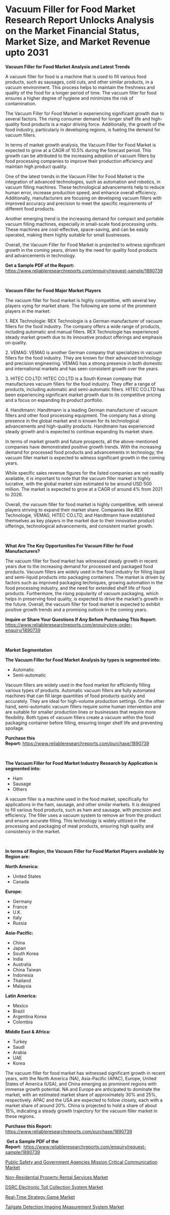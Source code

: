 <p><h1>Vacuum Filler for Food Market Research Report Unlocks Analysis on the Market Financial Status, Market Size, and Market Revenue upto 2031</h1></p><p><strong>Vacuum Filler for Food Market Analysis and Latest Trends</strong></p>
<p><p>A vacuum filler for food is a machine that is used to fill various food products, such as sausages, cold cuts, and other similar products, in a vacuum environment. This process helps to maintain the freshness and quality of the food for a longer period of time. The vacuum filler for food ensures a higher degree of hygiene and minimizes the risk of contamination.</p><p>The Vacuum Filler for Food Market is experiencing significant growth due to several factors. The rising consumer demand for longer shelf life and high-quality food products is a major driving force. Additionally, the growth of the food industry, particularly in developing regions, is fueling the demand for vacuum fillers.</p><p>In terms of market growth analysis, the Vacuum Filler for Food Market is expected to grow at a CAGR of 10.5% during the forecast period. This growth can be attributed to the increasing adoption of vacuum fillers by food processing companies to improve their production efficiency and maintain high product quality.</p><p>One of the latest trends in the Vacuum Filler for Food Market is the integration of advanced technologies, such as automation and robotics, in vacuum filling machines. These technological advancements help to reduce human error, increase production speed, and enhance overall efficiency. Additionally, manufacturers are focusing on developing vacuum fillers with improved accuracy and precision to meet the specific requirements of different food products.</p><p>Another emerging trend is the increasing demand for compact and portable vacuum filling machines, especially in small-scale food processing units. These machines are cost-effective, space-saving, and can be easily operated, making them highly suitable for small businesses.</p><p>Overall, the Vacuum Filler for Food Market is projected to witness significant growth in the coming years, driven by the need for quality food products and advancements in technology.</p></p>
<p><strong>Get a Sample PDF of the Report:&nbsp;</strong> <a href="https://www.reliableresearchreports.com/enquiry/request-sample/1890739">https://www.reliableresearchreports.com/enquiry/request-sample/1890739</a></p>
<p>&nbsp;</p>
<p><strong>Vacuum Filler for Food Major Market Players</strong></p>
<p><p>The vacuum filler for food market is highly competitive, with several key players vying for market share. The following are some of the prominent players in the market:</p><p>1. REX Technologie: REX Technologie is a German manufacturer of vacuum fillers for the food industry. The company offers a wide range of products, including automatic and manual fillers. REX Technologie has experienced steady market growth due to its innovative product offerings and emphasis on quality.</p><p>2. VEMAG: VEMAG is another German company that specializes in vacuum fillers for the food industry. They are known for their advanced technology and precision engineering. VEMAG has a strong presence in both domestic and international markets and has seen consistent growth over the years.</p><p>3. HITEC CO.LTD: HITEC CO.LTD is a South Korean company that manufactures vacuum fillers for the food industry. They offer a range of products, including automatic and semi-automatic fillers. HITEC CO.LTD has been experiencing significant market growth due to its competitive pricing and a focus on expanding its product portfolio.</p><p>4. Handtmann: Handtmann is a leading German manufacturer of vacuum fillers and other food processing equipment. The company has a strong presence in the global market and is known for its technological advancements and high-quality products. Handtmann has experienced steady growth and is expected to continue expanding its market share.</p><p>In terms of market growth and future prospects, all the above-mentioned companies have demonstrated positive growth trends. With the increasing demand for processed food products and advancements in technology, the vacuum filler market is expected to witness significant growth in the coming years.</p><p>While specific sales revenue figures for the listed companies are not readily available, it is important to note that the vacuum filler market is highly lucrative, with the global market size estimated to be around USD 500 million. The market is expected to grow at a CAGR of around 4% from 2021 to 2026.</p><p>Overall, the vacuum filler for food market is highly competitive, with several players striving to expand their market share. Companies like REX Technologie, VEMAG, HITEC CO.LTD, and Handtmann have established themselves as key players in the market due to their innovative product offerings, technological advancements, and consistent market growth.</p></p>
<p>&nbsp;</p>
<p><strong>What Are The Key Opportunities For Vacuum Filler for Food Manufacturers?</strong></p>
<p><p>The vacuum filler for food market has witnessed steady growth in recent years due to the increasing demand for processed and packaged food products. Vacuum fillers are widely used in the food industry for filling liquid and semi-liquid products into packaging containers. The market is driven by factors such as improved packaging techniques, growing automation in the food processing industry, and the need for extended shelf life of food products. Furthermore, the rising popularity of vacuum packaging, which helps in preserving food quality, is expected to drive the market's growth in the future. Overall, the vacuum filler for food market is expected to exhibit positive growth trends and a promising outlook in the coming years.</p></p>
<p><strong>Inquire or Share Your Questions If Any Before Purchasing This Report:</strong> <a href="https://www.reliableresearchreports.com/enquiry/pre-order-enquiry/1890739">https://www.reliableresearchreports.com/enquiry/pre-order-enquiry/1890739</a></p>
<p>&nbsp;</p>
<p><strong>Market Segmentation</strong></p>
<p><strong>The Vacuum Filler for Food Market Analysis by types is segmented into:</strong></p>
<p><ul><li>Automatic</li><li>Semi-automatic</li></ul></p>
<p><p>Vacuum fillers are widely used in the food market for efficiently filling various types of products. Automatic vacuum fillers are fully automated machines that can fill large quantities of food products quickly and accurately. They are ideal for high-volume production settings. On the other hand, semi-automatic vacuum fillers require some human intervention and are suitable for smaller production lines or businesses that require more flexibility. Both types of vacuum fillers create a vacuum within the food packaging container before filling, ensuring longer shelf life and preventing spoilage.</p></p>
<p><strong>Purchase this Report:&nbsp;</strong><a href="https://www.reliableresearchreports.com/purchase/1890739">https://www.reliableresearchreports.com/purchase/1890739</a></p>
<p>&nbsp;</p>
<p><strong>The Vacuum Filler for Food Market Industry Research by Application is segmented into:</strong></p>
<p><ul><li>Ham</li><li>Sausage</li><li>Others</li></ul></p>
<p><p>A vacuum filler is a machine used in the food market, specifically for applications in the ham, sausage, and other similar markets. It is designed to fill various food products, such as ham and sausage, with precision and efficiency. The filler uses a vacuum system to remove air from the product and ensure accurate filling. This technology is widely utilized in the processing and packaging of meat products, ensuring high quality and consistency in the market.</p></p>
<p>&nbsp;</p>
<p><strong>In terms of Region, the Vacuum Filler for Food Market Players available by Region are:</strong></p>
<p>
    <p> <strong> North America: </strong>
        <ul>
            <li>United States</li>
            <li>Canada</li>
        </ul>
        </p> 
    <p> <strong> Europe: </strong>
        <ul>
            <li>Germany</li>
            <li>France</li>
            <li>U.K.</li>
            <li>Italy</li>
            <li>Russia</li>
        </ul>
        </p> 
    <p> <strong> Asia-Pacific: </strong>
        <ul>
            <li>China</li>
            <li>Japan</li>
            <li>South Korea</li>
            <li>India</li>
            <li>Australia</li>
            <li>China Taiwan</li>
            <li>Indonesia</li>
            <li>Thailand</li>
            <li>Malaysia</li>
        </ul>
        </p> 
    <p> <strong> Latin America: </strong>
        <ul>
            <li>Mexico</li>
            <li>Brazil</li>
            <li>Argentina Korea</li>
            <li>Colombia</li>
        </ul>
        </p> 
    <p> <strong> Middle East & Africa: </strong>
        <ul>
            <li>Turkey</li>
            <li>Saudi</li>
            <li>Arabia</li>
            <li>UAE</li>
            <li>Korea</li>
        </ul>
    </p>
    </p>
<p><p>The vacuum filler for food market has witnessed significant growth in recent years, with the North America (NA), Asia-Pacific (APAC), Europe, United States of America (USA), and China emerging as prominent regions with immense growth potential. NA and Europe are anticipated to dominate the market, with an estimated market share of approximately 30% and 25%, respectively. APAC and the USA are expected to follow closely, each with a market share of around 20%. China is projected to hold a share of about 15%, indicating a steady growth trajectory for the vacuum filler market in these regions.</p></p>
<p><strong>Purchase this Report: </strong><a href="https://www.reliableresearchreports.com/purchase/1890739">https://www.reliableresearchreports.com/purchase/1890739</a></p>
<p>&nbsp;<strong>Get a Sample PDF of the Report:&nbsp;&nbsp;</strong><a href="https://www.reliableresearchreports.com/enquiry/request-sample/1890739">https://www.reliableresearchreports.com/enquiry/request-sample/1890739</a></p>
<p><strong></strong></p>
<p><p><a href="https://medium.com/@linneahilll6456/public-safety-and-government-agencies-mission-critical-communication-market-trends-forecast-and-28bf32f41410">Public Safety and Government Agencies Mission Critical Communication Market</a></p><p><a href="https://medium.com/@linneahilll6456/non-residential-property-rental-services-market-competitive-analysis-market-trends-and-forecast-15f3584603ad">Non-Residential Property Rental Services Market</a></p><p><a href="https://medium.com/@linneahilll6456/dsrc-electronic-toll-collection-system-market-furnishes-information-on-market-share-market-trends-538d55f34cc7">DSRC Electronic Toll Collection System Market</a></p><p><a href="https://medium.com/@linneahilll6456/real-time-strategy-game-market-size-cagr-trends-2024-2030-657be6389e4a">Real-Time Strategy Game Market</a></p><p><a href="https://medium.com/@linneahilll6456/tailgate-detection-imaging-measurement-system-market-size-cagr-trends-2024-2030-241d77ab2c00">Tailgate Detection Imaging Measurement System Market</a></p></p>